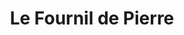 ---
title: "Le Fournil de Pierre"
url: /saint-germain-en-laye/le-fournil-de-pierre/
shop: boulangerie
---
